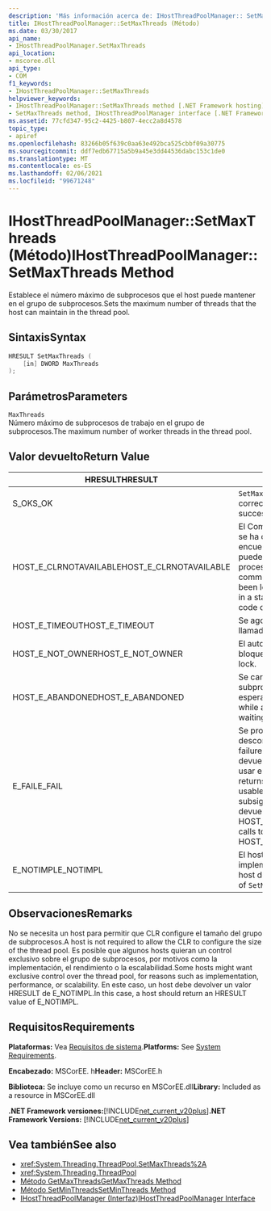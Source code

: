 ```yaml
---
description: 'Más información acerca de: IHostThreadPoolManager:: SetMaxThreads (método)'
title: IHostThreadPoolManager::SetMaxThreads (Método)
ms.date: 03/30/2017
api_name:
- IHostThreadPoolManager.SetMaxThreads
api_location:
- mscoree.dll
api_type:
- COM
f1_keywords:
- IHostThreadPoolManager::SetMaxThreads
helpviewer_keywords:
- IHostThreadPoolManager::SetMaxThreads method [.NET Framework hosting]
- SetMaxThreads method, IHostThreadPoolManager interface [.NET Framework hosting]
ms.assetid: 77cfd347-95c2-4425-b807-4ecc2a8d4578
topic_type:
- apiref
ms.openlocfilehash: 83266b05f639c0aa63e492bca525cbbf09a30775
ms.sourcegitcommit: ddf7edb67715a5b9a45e3dd44536dabc153c1de0
ms.translationtype: MT
ms.contentlocale: es-ES
ms.lasthandoff: 02/06/2021
ms.locfileid: "99671248"
---
```

# <a name="ihostthreadpoolmanagersetmaxthreads-method"></a><span data-ttu-id="906b1-103">IHostThreadPoolManager::SetMaxThreads (Método)</span><span class="sxs-lookup"><span data-stu-id="906b1-103">IHostThreadPoolManager::SetMaxThreads Method</span></span>

<span data-ttu-id="906b1-104">Establece el número máximo de subprocesos que el host puede mantener en el grupo de subprocesos.</span><span class="sxs-lookup"><span data-stu-id="906b1-104">Sets the maximum number of threads that the host can maintain in the thread pool.</span></span>  
  
## <a name="syntax"></a><span data-ttu-id="906b1-105">Sintaxis</span><span class="sxs-lookup"><span data-stu-id="906b1-105">Syntax</span></span>  
  
```cpp  
HRESULT SetMaxThreads (  
    [in] DWORD MaxThreads  
);  
```  
  
## <a name="parameters"></a><span data-ttu-id="906b1-106">Parámetros</span><span class="sxs-lookup"><span data-stu-id="906b1-106">Parameters</span></span>  

 `MaxThreads`  
 <span data-ttu-id="906b1-107">Número máximo de subprocesos de trabajo en el grupo de subprocesos.</span><span class="sxs-lookup"><span data-stu-id="906b1-107">The maximum number of worker threads in the thread pool.</span></span>  
  
## <a name="return-value"></a><span data-ttu-id="906b1-108">Valor devuelto</span><span class="sxs-lookup"><span data-stu-id="906b1-108">Return Value</span></span>  
  
|<span data-ttu-id="906b1-109">HRESULT</span><span class="sxs-lookup"><span data-stu-id="906b1-109">HRESULT</span></span>|<span data-ttu-id="906b1-110">Descripción</span><span class="sxs-lookup"><span data-stu-id="906b1-110">Description</span></span>|  
|-------------|-----------------|  
|<span data-ttu-id="906b1-111">S_OK</span><span class="sxs-lookup"><span data-stu-id="906b1-111">S_OK</span></span>|<span data-ttu-id="906b1-112">`SetMaxThreads` se devolvió correctamente.</span><span class="sxs-lookup"><span data-stu-id="906b1-112">`SetMaxThreads` returned successfully.</span></span>|  
|<span data-ttu-id="906b1-113">HOST_E_CLRNOTAVAILABLE</span><span class="sxs-lookup"><span data-stu-id="906b1-113">HOST_E_CLRNOTAVAILABLE</span></span>|<span data-ttu-id="906b1-114">El Common Language Runtime (CLR) no se ha cargado en un proceso o el CLR se encuentra en un estado en el que no puede ejecutar código administrado ni procesar la llamada correctamente.</span><span class="sxs-lookup"><span data-stu-id="906b1-114">The common language runtime (CLR) has not been loaded into a process, or the CLR is in a state in which it cannot run managed code or process the call successfully.</span></span>|  
|<span data-ttu-id="906b1-115">HOST_E_TIMEOUT</span><span class="sxs-lookup"><span data-stu-id="906b1-115">HOST_E_TIMEOUT</span></span>|<span data-ttu-id="906b1-116">Se agotó el tiempo de espera de la llamada.</span><span class="sxs-lookup"><span data-stu-id="906b1-116">The call timed out.</span></span>|  
|<span data-ttu-id="906b1-117">HOST_E_NOT_OWNER</span><span class="sxs-lookup"><span data-stu-id="906b1-117">HOST_E_NOT_OWNER</span></span>|<span data-ttu-id="906b1-118">El autor de la llamada no posee el bloqueo.</span><span class="sxs-lookup"><span data-stu-id="906b1-118">The caller does not own the lock.</span></span>|  
|<span data-ttu-id="906b1-119">HOST_E_ABANDONED</span><span class="sxs-lookup"><span data-stu-id="906b1-119">HOST_E_ABANDONED</span></span>|<span data-ttu-id="906b1-120">Se canceló un evento mientras un subproceso o fibra bloqueados estaba esperando en él.</span><span class="sxs-lookup"><span data-stu-id="906b1-120">An event was canceled while a blocked thread or fiber was waiting on it.</span></span>|  
|<span data-ttu-id="906b1-121">E_FAIL</span><span class="sxs-lookup"><span data-stu-id="906b1-121">E_FAIL</span></span>|<span data-ttu-id="906b1-122">Se produjo un error grave desconocido.</span><span class="sxs-lookup"><span data-stu-id="906b1-122">An unknown, catastrophic failure occurred.</span></span> <span data-ttu-id="906b1-123">Cuando un método devuelve E_FAIL, CLR ya no se puede usar en el proceso.</span><span class="sxs-lookup"><span data-stu-id="906b1-123">When a method returns E_FAIL, the CLR is no longer usable within the process.</span></span> <span data-ttu-id="906b1-124">Las llamadas subsiguientes a métodos de hospedaje devuelven HOST_E_CLRNOTAVAILABLE.</span><span class="sxs-lookup"><span data-stu-id="906b1-124">Subsequent calls to hosting methods return HOST_E_CLRNOTAVAILABLE.</span></span>|  
|<span data-ttu-id="906b1-125">E_NOTIMPL</span><span class="sxs-lookup"><span data-stu-id="906b1-125">E_NOTIMPL</span></span>|<span data-ttu-id="906b1-126">El host no proporciona una implementación de `SetMaxThreads` .</span><span class="sxs-lookup"><span data-stu-id="906b1-126">The host does not provide an implementation of `SetMaxThreads`.</span></span>|  
  
## <a name="remarks"></a><span data-ttu-id="906b1-127">Observaciones</span><span class="sxs-lookup"><span data-stu-id="906b1-127">Remarks</span></span>  

 <span data-ttu-id="906b1-128">No se necesita un host para permitir que CLR configure el tamaño del grupo de subprocesos.</span><span class="sxs-lookup"><span data-stu-id="906b1-128">A host is not required to allow the CLR to configure the size of the thread pool.</span></span> <span data-ttu-id="906b1-129">Es posible que algunos hosts quieran un control exclusivo sobre el grupo de subprocesos, por motivos como la implementación, el rendimiento o la escalabilidad.</span><span class="sxs-lookup"><span data-stu-id="906b1-129">Some hosts might want exclusive control over the thread pool, for reasons such as implementation, performance, or scalability.</span></span> <span data-ttu-id="906b1-130">En este caso, un host debe devolver un valor HRESULT de E_NOTIMPL.</span><span class="sxs-lookup"><span data-stu-id="906b1-130">In this case, a host should return an HRESULT value of E_NOTIMPL.</span></span>  
  
## <a name="requirements"></a><span data-ttu-id="906b1-131">Requisitos</span><span class="sxs-lookup"><span data-stu-id="906b1-131">Requirements</span></span>  

 <span data-ttu-id="906b1-132">**Plataformas:** Vea [Requisitos de sistema](../../get-started/system-requirements.md).</span><span class="sxs-lookup"><span data-stu-id="906b1-132">**Platforms:** See [System Requirements](../../get-started/system-requirements.md).</span></span>  
  
 <span data-ttu-id="906b1-133">**Encabezado:** MSCorEE. h</span><span class="sxs-lookup"><span data-stu-id="906b1-133">**Header:** MSCorEE.h</span></span>  
  
 <span data-ttu-id="906b1-134">**Biblioteca:** Se incluye como un recurso en MSCorEE.dll</span><span class="sxs-lookup"><span data-stu-id="906b1-134">**Library:** Included as a resource in MSCorEE.dll</span></span>  
  
 <span data-ttu-id="906b1-135">**.NET Framework versiones:**[!INCLUDE[net_current_v20plus](../../../../includes/net-current-v20plus-md.md)]</span><span class="sxs-lookup"><span data-stu-id="906b1-135">**.NET Framework Versions:** [!INCLUDE[net_current_v20plus](../../../../includes/net-current-v20plus-md.md)]</span></span>  
  
## <a name="see-also"></a><span data-ttu-id="906b1-136">Vea también</span><span class="sxs-lookup"><span data-stu-id="906b1-136">See also</span></span>

- <xref:System.Threading.ThreadPool.SetMaxThreads%2A>
- <xref:System.Threading.ThreadPool>
- [<span data-ttu-id="906b1-137">Método GetMaxThreads</span><span class="sxs-lookup"><span data-stu-id="906b1-137">GetMaxThreads Method</span></span>](ihostthreadpoolmanager-getmaxthreads-method.md)
- [<span data-ttu-id="906b1-138">Método SetMinThreads</span><span class="sxs-lookup"><span data-stu-id="906b1-138">SetMinThreads Method</span></span>](ihostthreadpoolmanager-setminthreads-method.md)
- [<span data-ttu-id="906b1-139">IHostThreadPoolManager (Interfaz)</span><span class="sxs-lookup"><span data-stu-id="906b1-139">IHostThreadPoolManager Interface</span></span>](ihostthreadpoolmanager-interface.md)
